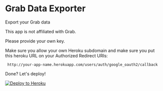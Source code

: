 # Grab Data Exporter

Export your Grab data

This app is not affiliated with Grab.

Please provide your own key.

Make sure you allow your own Heroku subdomain and
make sure you put this heroku URL on your Authorized
Redirect URIs:

     http://your-app-name.herokuapp.com/users/auth/google_oauth2/callback

Done? Let's deploy!

[![Deploy to Heroku](https://www.herokucdn.com/deploy/button.png)](https://heroku.com/deploy)

